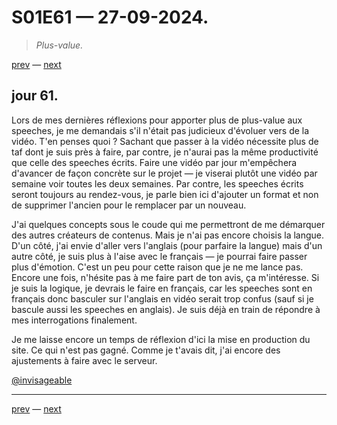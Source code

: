 # S01E61 — 27-09-2024.

> *Plus-value.*

[prev](S01E60-26-09-2024.md) — [next](S01E01-29-07-2024.md)   

## jour 61.

Lors de mes dernières réflexions pour apporter plus de plus-value aux speeches, je me demandais s'il n'était pas judicieux d'évoluer vers de la vidéo. T'en penses quoi ? Sachant que passer à la vidéo nécessite plus de taf dont je suis près à faire, par contre, je n'aurai pas la même productivité que celle des speeches écrits. Faire une vidéo par jour m'empêchera d'avancer de façon concrète sur le projet — je viserai plutôt une vidéo par semaine voir toutes les deux semaines. Par contre, les speeches écrits seront toujours au rendez-vous, je parle bien ici d'ajouter un format et non de supprimer l'ancien pour le remplacer par un nouveau.    

J'ai quelques concepts sous le coude qui me permettront de me démarquer des autres créateurs de contenus. Mais je n'ai pas encore choisis la langue. D'un côté, j'ai envie d'aller vers l'anglais (pour parfaire la langue) mais d'un autre côté, je suis plus à l'aise avec le français — je pourrai faire passer plus d'émotion. C'est un peu pour cette raison que je ne me lance pas. Encore une fois, n'hésite pas à me faire part de ton avis, ça m'intéresse. Si je suis la logique, je devrais le faire en français, car les speeches sont en français donc basculer sur l'anglais en vidéo serait trop confus (sauf si je bascule aussi les speeches en anglais). Je suis déjà en train de répondre à mes interrogations finalement.   

Je me laisse encore un temps de réflexion d'ici la mise en production du site. Ce qui n'est pas gagné. Comme je t'avais dit, j'ai encore des ajustements à faire avec le serveur.     

[@invisageable](https://twitter.com/invisageable)   

---

[prev](S01E60-26-09-2024.md) — [next](S01E01-29-07-2024.md)   
